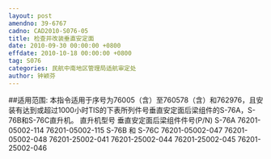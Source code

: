 ```yaml
---
layout: post
amendno: 39-6767
cadno: CAD2010-S076-05
title: 检查并改装垂直安定面
date: 2010-09-30 00:00:00 +0800
effdate: 2010-10-18 00:00:00 +0800
tag: S076
categories: 民航中南地区管理局适航审定处
author: 钟颖芬
---
```


##适用范围:
本指令适用于序号为76005（含）至760578（含）和762976，且安装有达到或超过1000小时TIS的下表所列件号垂直安定面后梁组件的S-76A，S-76B和S-76C直升机。
直升机型号 垂直安定面后梁组件件号(P/N)
S-76A  76201-05002-114
76201-05002-115
S-76B 和 S-76C  76201-05002-047
76201-05002-048
76201-25002-041
76201-25002-044
76201-25002-045
76201-25002-046

